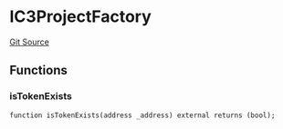 # IC3ProjectFactory
[Git Source](https://github.com/KlimaDAO/klimadao-solidity/blob/d2235caa445c673ffcb1a4a1d8c97c8c3cba5198/src/infinity/interfaces/IC3.sol)


## Functions
### isTokenExists


```solidity
function isTokenExists(address _address) external returns (bool);
```

